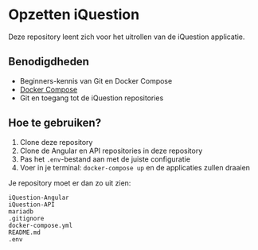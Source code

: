 # Opzetten iQuestion

Deze repository leent zich voor het uitrollen van de iQuestion applicatie.

## Benodigdheden

* Beginners-kennis van Git en Docker Compose
* [Docker Compose](https://docs.docker.com/compose/install/)
* Git en toegang tot de iQuestion repositories

## Hoe te gebruiken?

1. Clone deze repository
2. Clone de Angular en API repositories in deze repository
3. Pas het `.env`-bestand aan met de juiste configuratie
4. Voer in je terminal: `docker-compose up` en de applicaties zullen draaien

Je repository moet er dan zo uit zien:

```text
iQuestion-Angular
iQuestion-API
mariadb
.gitignore
docker-compose.yml
README.md
.env
```
